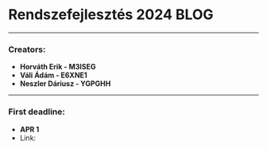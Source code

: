 # Rendszefejlesztés 2024 BLOG

---

### Creators:
- **Horváth Erik - M3ISEG**
- **Váli Ádám - E6XNE1**
- **Neszler Dáriusz - YGPGHH**

---

### First deadline:
- **APR 1**
- Link:

